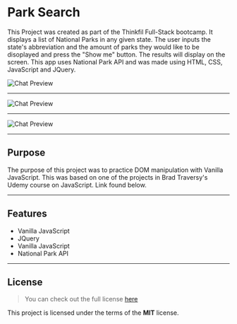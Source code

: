 # Park Search

This Project was created as part of the Thinkfil Full-Stack bootcamp. It displays a list of National Parks in any given state. The user inputs the state's abbreviation and the amount of parks they would like to be disoplayed and press the "Show me" button. The results will display on the screen. This app uses National Park API and was made using HTML, CSS, JavaScript and JQuery.

![Chat Preview](https://i.imgur.com/SrZ0jj0.png)

---

![Chat Preview](https://i.imgur.com/sbCrULR.png)

---

![Chat Preview](https://i.imgur.com/rEJGxOm.png)

---

## Purpose

The purpose of this project was to practice DOM manipulation with Vanilla JavaScript. This was based on one of the projects in Brad Traversy's Udemy course on JavaScript. Link found below.

---

## Features

- Vanilla JavaScript
- JQuery
- Vanilla JavaScript
- National Park API

---

## License

> You can check out the full license [here](https://github.com/IgorAntun/node-chat/blob/master/LICENSE)

This project is licensed under the terms of the **MIT** license.
